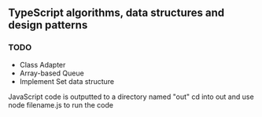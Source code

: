 ## TypeScript algorithms, data structures and design patterns

### TODO
* Class Adapter
* Array-based Queue
* Implement Set data structure

JavaScript code is outputted to a directory named "out"
cd into out and use node filename.js to run the code
